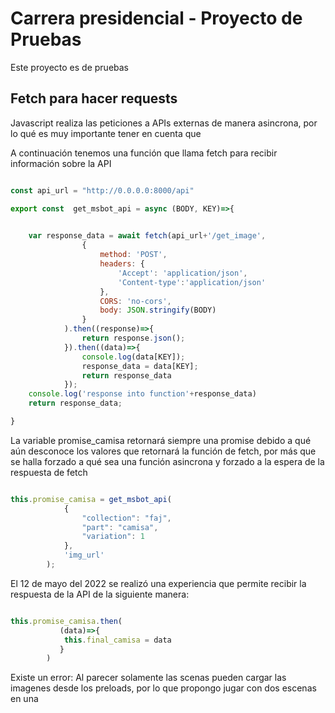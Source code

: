 # Carrera presidencial - Proyecto de Pruebas

Este proyecto es de pruebas


## Fetch para hacer requests

Javascript realiza las peticiones a APIs externas de manera asincrona, por lo qué es muy importante tener en cuenta que


A continuación tenemos una función que llama fetch para recibir información sobre la API

```Javascript

const api_url = "http://0.0.0.0:8000/api"

export const  get_msbot_api = async (BODY, KEY)=>{
    

    var response_data = await fetch(api_url+'/get_image',
                {
                    method: 'POST',
                    headers: {
                        'Accept': 'application/json',
                        'Content-type':'application/json'
                    },
                    CORS: 'no-cors',
                    body: JSON.stringify(BODY)
                }
            ).then((response)=>{
                return response.json();
            }).then((data)=>{
                console.log(data[KEY]);
                response_data = data[KEY];
                return response_data
            });
    console.log('response into function'+response_data)    
    return response_data;

}
```

La variable promise_camisa retornará siempre una promise debido a qué aún desconoce los valores que retornará la función de fetch, por más que se halla forzado a qué sea una función asincrona y forzado a la espera de la respuesta de fetch


```Javascript

this.promise_camisa = get_msbot_api(
            {
                "collection": "faj",
                "part": "camisa",
                "variation": 1
            },
            'img_url'
        );
```

El 12 de mayo del 2022 se realizó una experiencia que permite recibir la respuesta de la API de la siguiente manera:

```Javascript

this.promise_camisa.then(
           (data)=>{
            this.final_camisa = data
           }
        )

```

Existe un error: Al parecer solamente las scenas pueden cargar las imagenes desde los preloads, por lo que propongo jugar con dos escenas en una